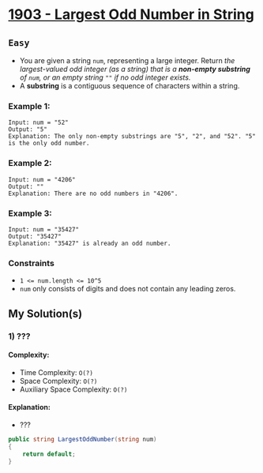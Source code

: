 [leet]: https://leetcode.com/problems/largest-odd-number-in-string/

# [1903 - Largest Odd Number in String][leet]

## ```Easy```

- You are given a string `num`, representing a large integer. Return _the largest-valued odd integer (as a string) that is a **non-empty substring** of `num`, or an empty string `""` if no odd integer exists._
- A **substring** is a contiguous sequence of characters within a string.

### Example 1:

```
Input: num = "52"
Output: "5"
Explanation: The only non-empty substrings are "5", "2", and "52". "5" is the only odd number.

```

### Example 2:

```
Input: num = "4206"
Output: ""
Explanation: There are no odd numbers in "4206".
```

### Example 3:
```
Input: num = "35427"
Output: "35427"
Explanation: "35427" is already an odd number.
```

### Constraints

- `1 <= num.length <= 10^5`
- `num` only consists of digits and does not contain any leading zeros.


## My Solution(s)

### 1) ???

#### Complexity:

- Time Complexity: ```O(?)```
- Space Complexity: ```O(?)```
- Auxiliary Space Complexity: ```O(?)```

#### Explanation:

- ???

```cs
public string LargestOddNumber(string num)
{
    return default;
}
```
